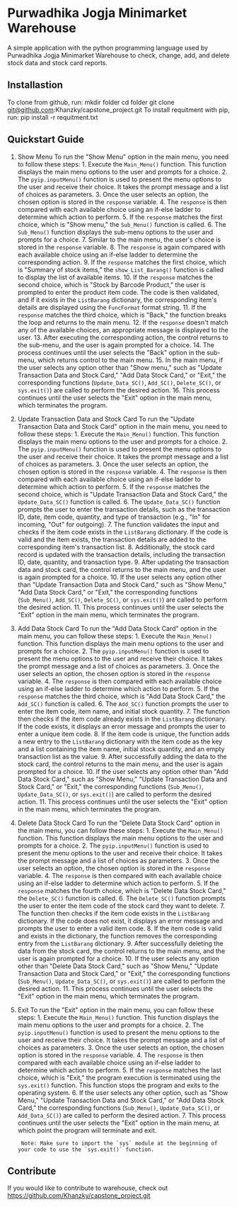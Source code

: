 # Purwadhika Jogja Minimarket Warehouse

A simple application with the python programming language used by Purwadhika Jogja Minimarket Warehouse
to check, change, add, and delete stock data and stock card reports.


## Installastion

To clone from github, run:
    mkdir folder
    cd folder
    git clone git@github.com:Khanzky/capstone_project.git
To install requitment with pip, run:
    pip install -r requitment.txt

## Quickstart Guide

1. Show Menu
    To run the "Show Menu" option in the main menu, you need to follow these steps:
        1. Execute the `Main_Menu()` function. This function displays the main menu options to the user and prompts for a choice.
        2. The `pyip.inputMenu()` function is used to present the menu options to the user and receive their choice. It takes the prompt message and a list of choices as parameters.
        3. Once the user selects an option, the chosen option is stored in the `response` variable.
        4. The `response` is then compared with each available choice using an if-else ladder to determine which action to perform.
        5. If the `response` matches the first choice, which is "Show menu," the `Sub_Menu()` function is called.
        6. The `Sub_Menu()` function displays the sub-menu options to the user and prompts for a choice.
        7. Similar to the main menu, the user's choice is stored in the `response` variable.
        8. The `response` is again compared with each available choice using an if-else ladder to determine the corresponding action.
        9. If the `response` matches the first choice, which is "Summary of stock items," the `show_List_Barang()` function is called to display the list of available items.
        10. If the `response` matches the second choice, which is "Stock by Barcode Product," the user is prompted to enter the product item code. The code is then validated, and if it exists in the `ListBarang` dictionary, the corresponding item's details are displayed using the `FuncFormat` format string.
        11. If the `response` matches the third choice, which is "Back," the function breaks the loop and returns to the main menu.
        12. If the `response` doesn't match any of the available choices, an appropriate message is displayed to the user.
        13. After executing the corresponding action, the control returns to the sub-menu, and the user is again prompted for a choice.
        14. The process continues until the user selects the "Back" option in the sub-menu, which returns control to the main menu.
        15. In the main menu, if the user selects any option other than "Show menu," such as "Update Transaction Data and Stock Card," "Add Data Stock Card," or "Exit," the corresponding functions (`Update_Data_SC()`, `Add_SC()`, `Delete_SC()`, or `sys.exit()`) are called to perform the desired action.
        16. This process continues until the user selects the "Exit" option in the main menu, which terminates the program.

2. Update Transaction Data and Stock Card
        To run the "Update Transaction Data and Stock Card" option in the main menu, you need to follow these steps:
        1. Execute the `Main_Menu()` function. This function displays the main menu options to the user and prompts for a choice.
        2. The `pyip.inputMenu()` function is used to present the menu options to the user and receive their choice. It takes the prompt message and a list of choices as parameters.
        3. Once the user selects an option, the chosen option is stored in the `response` variable.
        4. The `response` is then compared with each available choice using an if-else ladder to determine which action to perform.
        5. If the `response` matches the second choice, which is "Update Transaction Data and Stock Card," the `Update_Data_SC()` function is called.
        6. The `Update_Data_SC()` function prompts the user to enter the transaction details, such as the transaction ID, date, item code, quantity, and type of transaction (e.g., "In" for incoming, "Out" for outgoing).
        7. The function validates the input and checks if the item code exists in the `ListBarang` dictionary. If the code is valid and the item exists, the transaction details are added to the corresponding item's transaction list.
        8. Additionally, the stock card record is updated with the transaction details, including the transaction ID, date, quantity, and transaction type.
        9. After updating the transaction data and stock card, the control returns to the main menu, and the user is again prompted for a choice.
        10. If the user selects any option other than "Update Transaction Data and Stock Card," such as "Show Menu," "Add Data Stock Card," or "Exit," the corresponding functions (`Sub_Menu()`, `Add_SC()`, `Delete_SC()`, or `sys.exit()`) are called to perform the desired action.
        11. This process continues until the user selects the "Exit" option in the main menu, which terminates the program.

3. Add Data Stock Card 
        To run the "Add Data Stock Card" option in the main menu, you can follow these steps:
        1. Execute the `Main_Menu()` function. This function displays the main menu options to the user and prompts for a choice.
        2. The `pyip.inputMenu()` function is used to present the menu options to the user and receive their choice. It takes the prompt message and a list of choices as parameters.
        3. Once the user selects an option, the chosen option is stored in the `response` variable.
        4. The `response` is then compared with each available choice using an if-else ladder to determine which action to perform.
        5. If the `response` matches the third choice, which is "Add Data Stock Card," the `Add_SC()` function is called.
        6. The `Add_SC()` function prompts the user to enter the item code, item name, and initial stock quantity.
        7. The function then checks if the item code already exists in the `ListBarang` dictionary. If the code exists, it displays an error message and prompts the user to enter a unique item code.
        8. If the item code is unique, the function adds a new entry to the `ListBarang` dictionary with the item code as the key and a list containing the item name, initial stock quantity, and an empty transaction list as the value.
        9. After successfully adding the data to the stock card, the control returns to the main menu, and the user is again prompted for a choice.
        10. If the user selects any option other than "Add Data Stock Card," such as "Show Menu," "Update Transaction Data and Stock Card," or "Exit," the corresponding functions (`Sub_Menu()`, `Update_Data_SC()`, or `sys.exit()`) are called to perform the desired action.
        11. This process continues until the user selects the "Exit" option in the main menu, which terminates the program.

4. Delete Data Stock Card
        To run the "Delete Data Stock Card" option in the main menu, you can follow these steps:
        1. Execute the `Main_Menu()` function. This function displays the main menu options to the user and prompts for a choice.
        2. The `pyip.inputMenu()` function is used to present the menu options to the user and receive their choice. It takes the prompt message and a list of choices as parameters.
        3. Once the user selects an option, the chosen option is stored in the `response` variable.
        4. The `response` is then compared with each available choice using an if-else ladder to determine which action to perform.
        5. If the `response` matches the fourth choice, which is "Delete Data Stock Card," the `Delete_SC()` function is called.
        6. The `Delete_SC()` function prompts the user to enter the item code of the stock card they want to delete.
        7. The function then checks if the item code exists in the `ListBarang` dictionary. If the code does not exist, it displays an error message and prompts the user to enter a valid item code.
        8. If the item code is valid and exists in the dictionary, the function removes the corresponding entry from the `ListBarang` dictionary.
        9. After successfully deleting the data from the stock card, the control returns to the main menu, and the user is again prompted for a choice.
        10. If the user selects any option other than "Delete Data Stock Card," such as "Show Menu," "Update Transaction Data and Stock Card," or "Exit," the corresponding functions (`Sub_Menu()`, `Update_Data_SC()`, or `sys.exit()`) are called to perform the desired action.
        11. This process continues until the user selects the "Exit" option in the main menu, which terminates the program. 

5. Exit
        To run the "Exit" option in the main menu, you can follow these steps:
        1. Execute the `Main_Menu()` function. This function displays the main menu options to the user and prompts for a choice.
        2. The `pyip.inputMenu()` function is used to present the menu options to the user and receive their choice. It takes the prompt message and a list of choices as parameters.
        3. Once the user selects an option, the chosen option is stored in the `response` variable.
        4. The `response` is then compared with each available choice using an if-else ladder to determine which action to perform.
        5. If the `response` matches the last choice, which is "Exit," the program execution is terminated using the `sys.exit()` function. This function stops the program and exits to the operating system.
        6. If the user selects any other option, such as "Show Menu," "Update Transaction Data and Stock Card," or "Add Data Stock Card," the corresponding functions (`Sub_Menu()`, `Update_Data_SC()`, or `Add_Data_SC()`) are called to perform the desired action.
        7. This process continues until the user selects the "Exit" option in the main menu, at which point the program will terminate and exit.

        Note: Make sure to import the `sys` module at the beginning of your code to use the `sys.exit()` function.


## Contribute

If you would like to contribute to warehouse, check out https://github.com/Khanzky/capstone_project.git 


